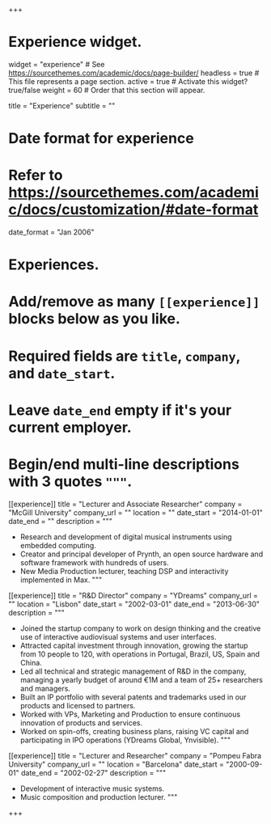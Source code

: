 +++
# Experience widget.
widget = "experience"  # See https://sourcethemes.com/academic/docs/page-builder/
headless = true  # This file represents a page section.
active = true  # Activate this widget? true/false
weight = 60  # Order that this section will appear.

title = "Experience"
subtitle = ""

# Date format for experience
#   Refer to https://sourcethemes.com/academic/docs/customization/#date-format
date_format = "Jan 2006"

# Experiences.
#   Add/remove as many `[[experience]]` blocks below as you like.
#   Required fields are `title`, `company`, and `date_start`.
#   Leave `date_end` empty if it's your current employer.
#   Begin/end multi-line descriptions with 3 quotes `"""`.


[[experience]]
  title = "Lecturer and Associate Researcher"
  company = "McGill University"
  company_url = ""
  location = ""
  date_start = "2014-01-01"
  date_end = ""
  description = """
  * Research and development of digital musical instruments using embedded computing.
  * Creator and principal developer of Prynth, an open source hardware and software framework with hundreds of users.
  * New Media Production lecturer, teaching DSP and interactivity implemented in Max.
  """

[[experience]]
  title = "R&D Director"
  company = "YDreams"
  company_url = ""
  location = "Lisbon"
  date_start = "2002-03-01"
  date_end = "2013-06-30"
  description = """
  * Joined the startup company to work on design thinking and the creative use of interactive audiovisual systems and user interfaces.
  * Attracted capital investment through innovation, growing the startup from 10 people to 120, with operations in Portugal, Brazil, US, Spain and China.
  * Led all technical and strategic management of R&D in the company, managing a yearly budget of around €1M and a team of 25+ researchers and managers.
  * Built an IP portfolio with several patents and trademarks used in our products and licensed to partners.
  * Worked with VPs, Marketing and Production to ensure continuous innovation of products and services.
  * Worked on spin-offs, creating business plans, raising VC capital and participating in IPO operations (YDreams Global, Ynvisible).
  """

[[experience]]
  title = "Lecturer and Researcher"
  company = "Pompeu Fabra University"
  company_url = ""
  location = "Barcelona"
  date_start = "2000-09-01"
  date_end = "2002-02-27"
  description = """
  * Development of interactive music systems.
  * Music composition and production lecturer.
  """

+++
